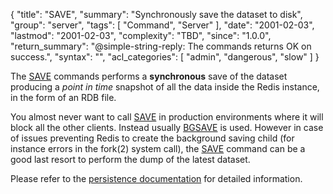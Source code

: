 {
  "title": "SAVE",
  "summary": "Synchronously save the dataset to disk",
  "group": "server",
  "tags": [
    "Command",
    "Server"
  ],
  "date": "2001-02-03",
  "lastmod": "2001-02-03",
  "complexity": "TBD",
  "since": "1.0.0",
  "return_summary": "@simple-string-reply: The commands returns OK on success.",
  "syntax": "",
  "acl_categories": [
    "admin",
    "dangerous",
    "slow"
  ]
}

The [SAVE](/commands/save) commands performs a **synchronous** save of the dataset producing a
_point in time_ snapshot of all the data inside the Redis instance, in the form
of an RDB file.

You almost never want to call [SAVE](/commands/save) in production environments where it will
block all the other clients.
Instead usually [BGSAVE](/commands/bgsave) is used.
However in case of issues preventing Redis to create the background saving child
(for instance errors in the fork(2) system call), the [SAVE](/commands/save) command can be a
good last resort to perform the dump of the latest dataset.

Please refer to the [persistence documentation][tp] for detailed information.

[tp]: /topics/persistence

